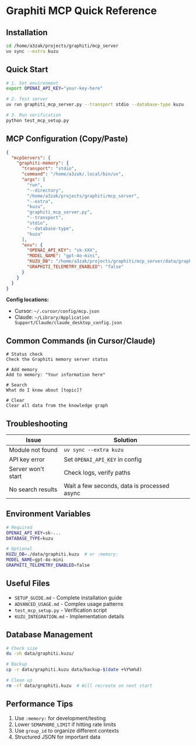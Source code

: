 # Graphiti MCP Quick Reference

## Installation

```bash
cd /home/a3zak/projects/graphiti/mcp_server
uv sync --extra kuzu
```

## Quick Start

```bash
# 1. Set environment
export OPENAI_API_KEY="your-key-here"

# 2. Test server
uv run graphiti_mcp_server.py --transport stdio --database-type kuzu

# 3. Run verification
python test_mcp_setup.py
```

## MCP Configuration (Copy/Paste)

```json
{
  "mcpServers": {
    "graphiti-memory": {
      "transport": "stdio",
      "command": "/home/a3zak/.local/bin/uv",
      "args": [
        "run",
        "--directory",
        "/home/a3zak/projects/graphiti/mcp_server",
        "--extra",
        "kuzu",
        "graphiti_mcp_server.py",
        "--transport",
        "stdio",
        "--database-type",
        "kuzu"
      ],
      "env": {
        "OPENAI_API_KEY": "sk-XXX",
        "MODEL_NAME": "gpt-4o-mini",
        "KUZU_DB": "/home/a3zak/projects/graphiti/mcp_server/data/graphiti.kuzu",
        "GRAPHITI_TELEMETRY_ENABLED": "false"
      }
    }
  }
}
```

**Config locations:**
- Cursor: `~/.cursor/config/mcp.json`
- Claude: `~/Library/Application Support/Claude/claude_desktop_config.json`

## Common Commands (in Cursor/Claude)

```
# Status check
Check the Graphiti memory server status

# Add memory
Add to memory: "Your information here"

# Search
What do I know about [topic]?

# Clear
Clear all data from the knowledge graph
```

## Troubleshooting

| Issue | Solution |
|-------|----------|
| Module not found | `uv sync --extra kuzu` |
| API key error | Set `OPENAI_API_KEY` in config |
| Server won't start | Check logs, verify paths |
| No search results | Wait a few seconds, data is processed async |

## Environment Variables

```bash
# Required
OPENAI_API_KEY=sk-...
DATABASE_TYPE=kuzu

# Optional
KUZU_DB=./data/graphiti.kuzu  # or :memory:
MODEL_NAME=gpt-4o-mini
GRAPHITI_TELEMETRY_ENABLED=false
```

## Useful Files

- `SETUP_GUIDE.md` - Complete installation guide
- `ADVANCED_USAGE.md` - Complex usage patterns
- `test_mcp_setup.py` - Verification script
- `KUZU_INTEGRATION.md` - Implementation details

## Database Management

```bash
# Check size
du -sh data/graphiti.kuzu/

# Backup
cp -r data/graphiti.kuzu data/backup-$(date +%Y%m%d)

# Clean up
rm -rf data/graphiti.kuzu  # Will recreate on next start
```

## Performance Tips

1. Use `:memory:` for development/testing
2. Lower `SEMAPHORE_LIMIT` if hitting rate limits
3. Use `group_id` to organize different contexts
4. Structured JSON for important data

